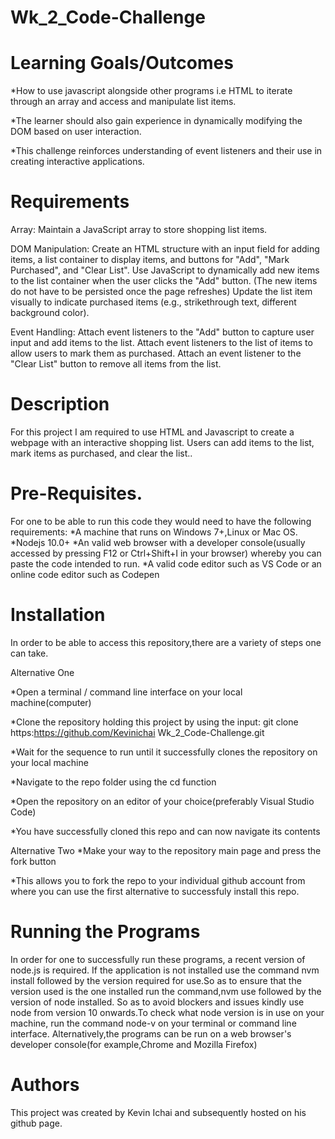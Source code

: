 # Wk_2_Code-Challenge
# Learning Goals/Outcomes
*How to use javascript alongside other programs i.e HTML to  iterate through an array and access and manipulate list items.

*The learner should also gain experience in dynamically modifying the DOM based on user interaction.

*This challenge reinforces understanding of event listeners and their use in creating interactive applications.
 

# Requirements
Array: Maintain a JavaScript array to store shopping list items.

DOM Manipulation:
Create an HTML structure with an input field for adding items, a list container to display items, and buttons for "Add", "Mark Purchased", and "Clear List".
Use JavaScript to dynamically add new items to the list container when the user clicks the "Add" button. (The new items do not have to be persisted once the page refreshes)
Update the list item visually to indicate purchased items (e.g., strikethrough text, different background color).

Event Handling:
Attach event listeners to the "Add" button to capture user input and add items to the list.
Attach event listeners to the list of items to allow users to mark them as purchased.
Attach an event listener to the "Clear List" button to remove all items from the list.




# Description
For this project I am required to use HTML and Javascript to create a webpage with an interactive shopping list. Users can add items to the list, mark items as purchased, and clear the list..

# Pre-Requisites.
For one to be able to run this code they would need to have the following requirements:
*A machine that runs on Windows 7+,Linux or Mac OS.
*Nodejs 10.0+
*An valid web browser with a developer console(usually accessed by pressing F12 or Ctrl+Shift+I in your browser) whereby you can paste the code intended to run.
*A valid code editor such as VS Code or an online code editor such as Codepen

# Installation
In order to be able to access this repository,there are a variety of steps one can take.

Alternative One

*Open a terminal / command line interface on your local machine(computer)

*Clone the repository holding this project by using the input:
 git clone https:https://github.com/Kevinichai Wk_2_Code-Challenge.git

*Wait for the sequence to run until it successfully clones the repository on your local machine

*Navigate to the repo folder using the cd function

*Open the repository on an editor of your choice(preferably Visual Studio Code)

*You have successfully cloned this repo and can now navigate its contents

Alternative Two
*Make your way to the repository main page and press the fork button

*This allows you to fork the repo to your individual github account from where you can use the first alternative to successfuly install this repo.

# Running the Programs
In order for one to successfully run these programs, a recent version of node.js is required.
If the application is not installed use the command nvm install followed by the version required for use.So as to ensure that the version used is the one installed run the command,nvm use followed by the version of node installed.
So as to avoid blockers and issues kindly use node from version 10 onwards.To check what node version is in use on your machine, run the command node-v on your terminal or command line interface.
Alternatively,the programs can be run on a web browser's developer console(for example,Chrome and Mozilla Firefox)

# Authors
This project was created by Kevin Ichai and subsequently hosted on his github page.